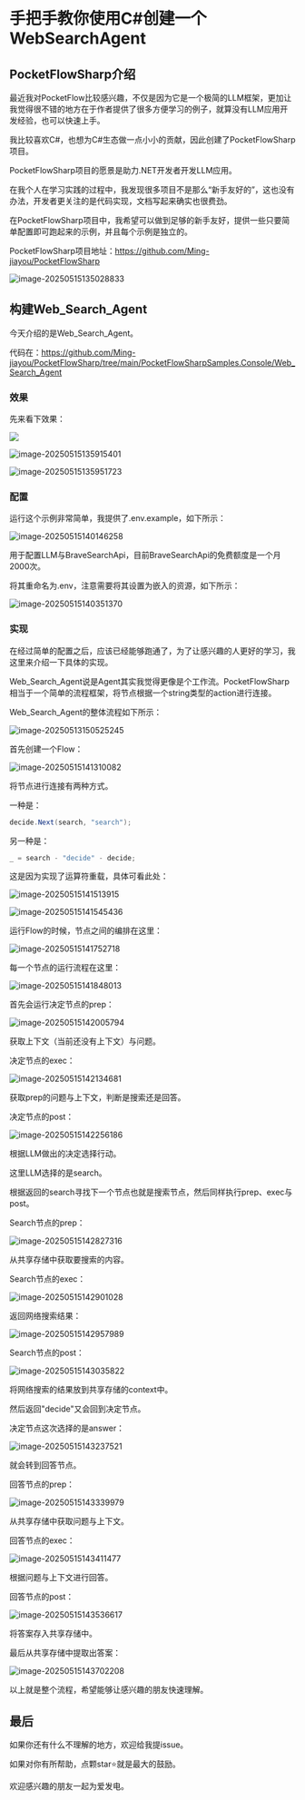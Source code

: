 # 手把手教你使用C#创建一个WebSearchAgent

## PocketFlowSharp介绍

最近我对PocketFlow比较感兴趣，不仅是因为它是一个极简的LLM框架，更加让我觉得很不错的地方在于作者提供了很多方便学习的例子，就算没有LLM应用开发经验，也可以快速上手。



我比较喜欢C#，也想为C#生态做一点小小的贡献，因此创建了PocketFlowSharp项目。

PocketFlowSharp项目的愿景是助力.NET开发者开发LLM应用。



在我个人在学习实践的过程中，我发现很多项目不是那么“新手友好的”，这也没有办法，开发者更关注的是代码实现，文档写起来确实也很费劲。



在PocketFlowSharp项目中，我希望可以做到足够的新手友好，提供一些只要简单配置即可跑起来的示例，并且每个示例是独立的。

PocketFlowSharp项目地址：https://github.com/Ming-jiayou/PocketFlowSharp

![image-20250515135028833](https://mingupupup.oss-cn-wuhan-lr.aliyuncs.com/imgs/image-20250515135028833.png)

## 构建Web_Search_Agent

今天介绍的是Web_Search_Agent。

代码在：https://github.com/Ming-jiayou/PocketFlowSharp/tree/main/PocketFlowSharpSamples.Console/Web_Search_Agent

### 效果

先来看下效果：

![](https://mingupupup.oss-cn-wuhan-lr.aliyuncs.com/imgs/C%23%20WebSearchAgent%20%E6%95%88%E6%9E%9C.gif)

![image-20250515135915401](https://mingupupup.oss-cn-wuhan-lr.aliyuncs.com/imgs/image-20250515135915401.png)

![image-20250515135951723](https://mingupupup.oss-cn-wuhan-lr.aliyuncs.com/imgs/image-20250515135951723.png)

### 配置

运行这个示例非常简单，我提供了.env.example，如下所示：

![image-20250515140146258](https://mingupupup.oss-cn-wuhan-lr.aliyuncs.com/imgs/image-20250515140146258.png)

用于配置LLM与BraveSearchApi，目前BraveSearchApi的免费额度是一个月2000次。

将其重命名为.env，注意需要将其设置为嵌入的资源，如下所示：

![image-20250515140351370](https://mingupupup.oss-cn-wuhan-lr.aliyuncs.com/imgs/image-20250515140351370.png)

### 实现

在经过简单的配置之后，应该已经能够跑通了，为了让感兴趣的人更好的学习，我这里来介绍一下具体的实现。



Web_Search_Agent说是Agent其实我觉得更像是个工作流。PocketFlowSharp相当于一个简单的流程框架，将节点根据一个string类型的action进行连接。



Web_Search_Agent的整体流程如下所示：

![image-20250513150525245](https://mingupupup.oss-cn-wuhan-lr.aliyuncs.com/imgs/image-20250513150525245.png)

首先创建一个Flow：

![image-20250515141310082](https://mingupupup.oss-cn-wuhan-lr.aliyuncs.com/imgs/image-20250515141310082.png)

将节点进行连接有两种方式。

一种是：

```csharp
decide.Next(search, "search");
```

另一种是：

```csharp
_ = search - "decide" - decide;
```

这是因为实现了运算符重载，具体可看此处：

![image-20250515141513915](https://mingupupup.oss-cn-wuhan-lr.aliyuncs.com/imgs/image-20250515141513915.png)

![image-20250515141545436](https://mingupupup.oss-cn-wuhan-lr.aliyuncs.com/imgs/image-20250515141545436.png)

运行Flow的时候，节点之间的编排在这里：

![image-20250515141752718](https://mingupupup.oss-cn-wuhan-lr.aliyuncs.com/imgs/image-20250515141752718.png)

每一个节点的运行流程在这里：

![image-20250515141848013](https://mingupupup.oss-cn-wuhan-lr.aliyuncs.com/imgs/image-20250515141848013.png)

首先会运行决定节点的prep：

![image-20250515142005794](https://mingupupup.oss-cn-wuhan-lr.aliyuncs.com/imgs/image-20250515142005794.png)

获取上下文（当前还没有上下文）与问题。

决定节点的exec：

![image-20250515142134681](https://mingupupup.oss-cn-wuhan-lr.aliyuncs.com/imgs/image-20250515142134681.png)

获取prep的问题与上下文，判断是搜索还是回答。

决定节点的post：

![image-20250515142256186](https://mingupupup.oss-cn-wuhan-lr.aliyuncs.com/imgs/image-20250515142256186.png)

根据LLM做出的决定选择行动。

这里LLM选择的是search。

根据返回的search寻找下一个节点也就是搜索节点，然后同样执行prep、exec与post。

Search节点的prep：

![image-20250515142827316](https://mingupupup.oss-cn-wuhan-lr.aliyuncs.com/imgs/image-20250515142827316.png)

从共享存储中获取要搜索的内容。

Search节点的exec：

![image-20250515142901028](https://mingupupup.oss-cn-wuhan-lr.aliyuncs.com/imgs/image-20250515142901028.png)

返回网络搜索结果：

![image-20250515142957989](https://mingupupup.oss-cn-wuhan-lr.aliyuncs.com/imgs/image-20250515142957989.png)

Search节点的post：

![image-20250515143035822](https://mingupupup.oss-cn-wuhan-lr.aliyuncs.com/imgs/image-20250515143035822.png)

将网络搜索的结果放到共享存储的context中。

然后返回"decide"又会回到决定节点。

决定节点这次选择的是answer：

![image-20250515143237521](https://mingupupup.oss-cn-wuhan-lr.aliyuncs.com/imgs/image-20250515143237521.png)

就会转到回答节点。

回答节点的prep：

![image-20250515143339979](https://mingupupup.oss-cn-wuhan-lr.aliyuncs.com/imgs/image-20250515143339979.png)

从共享存储中获取问题与上下文。

回答节点的exec：

![image-20250515143411477](https://mingupupup.oss-cn-wuhan-lr.aliyuncs.com/imgs/image-20250515143411477.png)

根据问题与上下文进行回答。

回答节点的post：

![image-20250515143536617](https://mingupupup.oss-cn-wuhan-lr.aliyuncs.com/imgs/image-20250515143536617.png)

将答案存入共享存储中。

最后从共享存储中提取出答案：

![image-20250515143702208](https://mingupupup.oss-cn-wuhan-lr.aliyuncs.com/imgs/image-20250515143702208.png)

以上就是整个流程，希望能够让感兴趣的朋友快速理解。

## 最后

如果你还有什么不理解的地方，欢迎给我提issue。

如果对你有所帮助，点颗star⭐就是最大的鼓励。

欢迎感兴趣的朋友一起为爱发电。